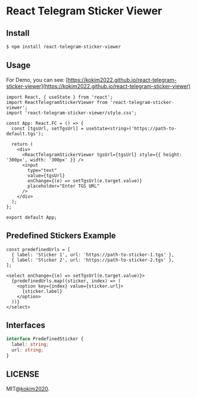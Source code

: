 # React Telegram Sticker Viewer
<!-- 
[![React Telegram Sticker Viewer](https://img.youtube.com/vi/8WAD7H5ApeA/0.jpg)](https://www.youtube.com/watch?v=8WAD7H5ApeA "React Telegram Sticker Viewer") -->

## Install

```bash
$ npm install react-telegram-sticker-viewer
```

## Usage

For Demo, you can see: [https://kokim2022.github.io/react-telegram-sticker-viewer](https://kokim2022.github.io/react-telegram-sticker-viewer)

```tsx
import React, { useState } from 'react';
import ReactTelegramStickerViewer from 'react-telegram-sticker-viewer';
import 'react-telegram-sticker-viewer/style.css';

const App: React.FC = () => {
  const [tgsUrl, setTgsUrl] = useState<string>('https://path-to-default.tgs');

  return (
    <div>
      <ReactTelegramStickerViewer tgsUrl={tgsUrl} style={{ height: '300px', width: '300px' }} />
      <input 
        type="text" 
        value={tgsUrl} 
        onChange={(e) => setTgsUrl(e.target.value)} 
        placeholder="Enter TGS URL" 
      />
    </div>
  );
};

export default App;
```

## Predefined Stickers Example

```tsx
const predefinedUrls = [
  { label: 'Sticker 1', url: 'https://path-to-sticker-1.tgs' },
  { label: 'Sticker 2', url: 'https://path-to-sticker-2.tgs' },
];

<select onChange={(e) => setTgsUrl(e.target.value)}>
  {predefinedUrls.map((sticker, index) => (
    <option key={index} value={sticker.url}>
      {sticker.label}
    </option>
  ))}
</select>
```

## Interfaces

```ts
interface PredefinedSticker {
  label: string;
  url: string;
}
```

## LICENSE

MIT@[kokim2020](https://github.com/kokim2020).
